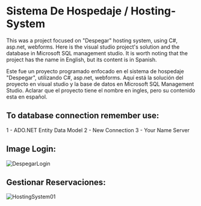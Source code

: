 # Sistema De Hospedaje / Hosting-System
This was a project focused on "Despegar" hosting system, using C#, asp.net, webforms.
Here is the visual studio project's solution and the database in Microsoft SQL management studio.
It is worth noting that the project has the name in English, but its content is in Spanish.

Este fue un proyecto programado enfocado en el sistema de hospedaje "Despegar", utilizando C#, asp.net, webforms.
Aquí está la solución del proyecto en visual studio y la base de datos en Microsoft SQL Management Studio.
Aclarar que el proyecto tiene el nombre en ingles, pero su contenido esta en español.

## To database connection remember use:
1 - ADO.NET Entity Data Model
2 - New Connection
3 - Your Name Server

## Image Login:
![DespegarLogin](https://github.com/JoZhang06/Hosting-System-Webfoms/assets/123129983/32cdc992-7e58-4e8e-becc-5f24e51572f7) 

## Gestionar Reservaciones:
![HostingSystem01](https://github.com/JoZhang06/Hosting-System-Webfoms/assets/123129983/59f5b15e-a0ce-4731-8c10-9a10d2783f87) 

